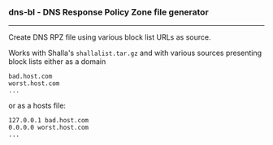 ### dns-bl - DNS Response Policy Zone file generator

___

Create DNS RPZ file using various block list URLs as source. 

Works with Shalla's ```shallalist.tar.gz``` and with various sources presenting block lists either as a domain

```
bad.host.com
worst.host.com
...
```
or as a hosts file:
```
127.0.0.1 bad.host.com
0.0.0.0 worst.host.com
...
```